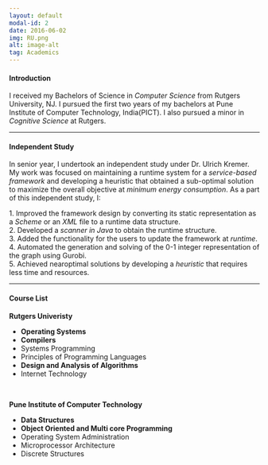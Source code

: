 ```yaml
---
layout: default
modal-id: 2
date: 2016-06-02
img: RU.png
alt: image-alt
tag: Academics
---
```

#### Introduction

I received my Bachelors of Science in _Computer Science_ from Rutgers University, NJ. I pursued the first two years of my bachelors at Pune Institute of Computer Technology, India(PICT). I also pursued a minor in _Cognitive Science_ at Rutgers. <br>

---------------------------------------------------------

#### Independent Study

In senior year, I undertook an independent study under Dr. Ulrich Kremer. My work was focused on maintaining a runtime system for a _service-based framework_ and developing a heuristic that obtained a sub-optimal solution to maximize the overall objective at _minimum energy consumption_. As a part of this independent study, I:

<left>
  1. Improved the framework design by converting its static   representation as a <i>Scheme</i> or an <i>XML</i> file to a runtime data structure. <br>
  <left>
  2. Developed a <i>scanner in Java</i> to obtain the runtime structure. <br>
  </left>
  3. Added the functionality for the users to update the framework at <i>runtime</i>. <br>
  4. Automated the generation and solving of the 0-­1   integer representation of the graph using Gurobi. <br>
  5. Achieved near­optimal solutions by developing a <i>heuristic</i> that requires less time and resources. <br>
</left>

--------------------------------------------------------

#### Course List

__Rutgers Univeristy__

  - <b>Operating Systems</b>                 <br>
  - <b>Compilers </b>                        <br>
  - Systems Programming                      <br>
  - Principles of Programming Languages      <br>
  - <b>Design and Analysis of Algorithms</b> <br>
  - Internet Technology

<br>

__Pune Institute of Computer Technology__

  - <b>Data Structures</b>                    <br>
  - <b>Object Oriented and Multi core Programming</b> <br>
  - Operating System Administration           <br>
  - Microprocessor Architecture               <br>
  - Discrete Structures                       <br>
